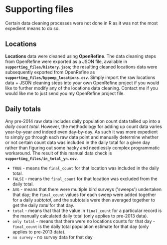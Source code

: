 # Supporting files

Certain data cleaning processes were not done in R as it was not the most expedient means to do so. 

## Locations
**Locations** data were cleaned using **OpenRefine**. The data cleaning steps from OpenRefine were exported as a JSON file, available in **`supporting_files/history.json`**; the resulting cleaned locations data were subsequently exported from OpenRefine as **`supporting_files/bppeep_locations.csv`**. Simply import the raw locations data + JSON cleaning steps into your own OpenRefine project if you would like to further modify any of the locations data cleaning. Contact me if you would like me to just send you my OpenRefine project file.

## Daily totals
Any pre-2014 raw data includes daily population count data tallied up into a *daily count total*. However, the methodology for adding up count data varies year-by-year and indeed even day-by-day. As such it was more expedient to simply go through each raw data point and manually determine whether or not certain count data was included in the daily total for a given day rather than figuring out some hacky and needlessly complex programmatic workaround. The result of this manual data check is **`supporting_files/in_total_yn.csv`**. 
- `TRUE` - means the `final_count` for that location was included in the daily total.
- `FALSE` - means the `final_count` for that location was excluded from the daily total.
- `AVG` - means that there were multiple bird surveys ('sweeps') undertaken that day; the `final_count` values for each sweep were added together for a daily *subtotal*, and the subtotals were then averaged together to get the daily *total* for that day.
- `total` - means that that the value in `final_count` for a particular record is the manually calculated daily total (only applies to pre-2013 data).
- `only total` - means that there were no locations counts for that day - `final_count` is the daily total population estimate for that day (only applies to pre-2013 data).
- `no survey` - no survey data for that day